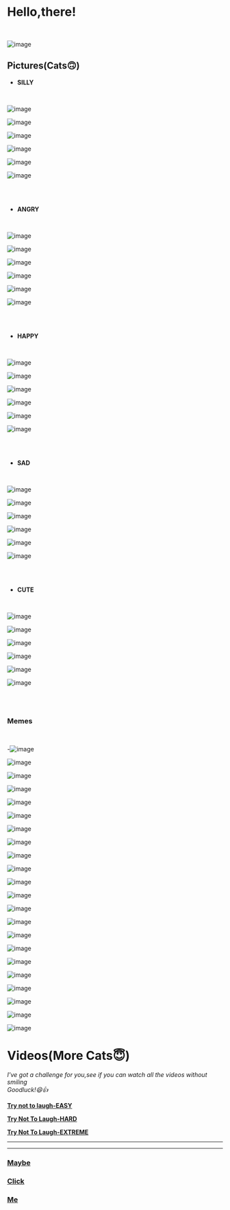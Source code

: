 # Hello,there!
<br>

![image](https://user-images.githubusercontent.com/98845417/152705507-72cc8c72-0985-41f5-b169-6860561031d7.png)

## Pictures(Cats🙃)

- **SILLY**

<br>

![image](https://user-images.githubusercontent.com/98845417/152706050-41c78444-00b1-4071-8b7a-1719d2a2d6d1.png)

![image](https://user-images.githubusercontent.com/98845417/152706124-9e5fdcf1-f299-4f00-a290-0c585f4a8e58.png)

![image](https://user-images.githubusercontent.com/98845417/152706142-9ffc869c-8ad5-4e9e-a9b3-de89108ac21c.png)

![image](https://user-images.githubusercontent.com/98845417/152706173-9804dc4d-bae3-43b0-ae75-60c7b70277d5.png)

![image](https://user-images.githubusercontent.com/98845417/152706187-bbaa35fb-9b04-49db-b619-1ffa8aadd7af.png)

![image](https://user-images.githubusercontent.com/98845417/152706203-0a832bf6-4b69-4b71-8013-c931f02a748a.png)

<br><br>

- **ANGRY**

<br>

![image](https://user-images.githubusercontent.com/98845417/152706322-210e8789-515f-4bb4-8432-9198a2be9c02.png)

![image](https://user-images.githubusercontent.com/98845417/152706329-d513b872-1a14-475a-b98f-5848a3653ea4.png)

![image](https://user-images.githubusercontent.com/98845417/152706337-6ba11636-a644-4879-9261-af1cbe67e87f.png)

![image](https://user-images.githubusercontent.com/98845417/152706358-5098635a-ba0a-4855-a0fd-f3623426f64b.png)

![image](https://user-images.githubusercontent.com/98845417/152706369-a86006d9-2332-4fbb-8d32-47e86fc155b2.png)

![image](https://user-images.githubusercontent.com/98845417/152706378-4e078b46-3f64-42b9-89b8-f7f5ecb7c14a.png)

<br><br>

- **HAPPY** 

<br>

![image](https://user-images.githubusercontent.com/98845417/152706430-990b54ce-c722-4c2d-a91e-9237649290f2.png)

![image](https://user-images.githubusercontent.com/98845417/152706469-2c74d8da-6315-402e-a90d-bbf9c719b51b.png)

![image](https://user-images.githubusercontent.com/98845417/152706559-06b7ba71-5ec2-48cb-b301-100bf2ee093c.png)

![image](https://user-images.githubusercontent.com/98845417/152706564-865e3092-5921-4461-859c-56fcefc0d929.png)

![image](https://user-images.githubusercontent.com/98845417/152706598-19931a00-f03c-4f9d-b3fa-b252d7984347.png)

![image](https://user-images.githubusercontent.com/98845417/152706614-620c21af-9aef-4682-8b94-9d7f5caf6850.png)

<br><br>

- **SAD**

<br>

![image](https://user-images.githubusercontent.com/98845417/152706642-be2a8490-f8ea-4846-a5d7-906e9266942e.png)

![image](https://user-images.githubusercontent.com/98845417/152706650-0667be13-ed40-4476-9800-13e6f287142d.png)

![image](https://user-images.githubusercontent.com/98845417/152706666-f17a9a75-784e-45a0-af54-383d75b0b0d0.png)

![image](https://user-images.githubusercontent.com/98845417/152706673-a0813e07-9de1-4102-8c92-d84fe5bd9276.png)

![image](https://user-images.githubusercontent.com/98845417/152706692-2820c2e5-b9a5-4330-9206-841721cdfb0c.png)

![image](https://user-images.githubusercontent.com/98845417/152706716-42f2ac70-a807-46ec-9a30-1d5ac928cde3.png)

<br><br>

- **CUTE**
<br>

![image](https://user-images.githubusercontent.com/98845417/152706791-93f6e1ba-0fd7-41ed-b186-7755a4acdea8.png)

![image](https://user-images.githubusercontent.com/98845417/152706824-ef8d500a-6018-42bf-826c-5dc1190a6da3.png)

![image](https://user-images.githubusercontent.com/98845417/152706828-61b44425-ca14-4908-b23d-c5a7d26e77ea.png)

![image](https://user-images.githubusercontent.com/98845417/152706925-8194f788-c743-4673-bbb7-a8e113f1d783.png)

![image](https://user-images.githubusercontent.com/98845417/152706932-0a05bcd0-ce9c-4e65-82dc-f06b5e8e21c9.png)

![image](https://user-images.githubusercontent.com/98845417/152706960-ff8f6d0d-3a66-4c68-af47-ca11f06cf440.png)

<br><br>

### Memes

<br>

-![image](https://user-images.githubusercontent.com/98845417/152707029-5cc6420e-a6ba-42ee-9376-6f8109e1d700.png)

![image](https://user-images.githubusercontent.com/98845417/152707048-d8de08ae-25da-4c71-9e16-d065f507db15.png)

![image](https://user-images.githubusercontent.com/98845417/152707079-87c69bdb-7a36-415a-8a91-b0a58817e5bc.png)

![image](https://user-images.githubusercontent.com/98845417/152707222-f7648a43-5a5a-48d2-803e-cc4dedb3d02b.png)

![image](https://user-images.githubusercontent.com/98845417/152707255-eade74e0-205e-4e74-8c03-a27270eb6e51.png)

![image](https://user-images.githubusercontent.com/98845417/152707274-9b1a35b7-1261-4148-a51a-52e89a8b7846.png)

![image](https://user-images.githubusercontent.com/98845417/152707286-d47ec5c8-c55f-4e8c-8766-a4cd08a15425.png)

![image](https://user-images.githubusercontent.com/98845417/152707288-1abcfecb-5dfd-4922-912b-39f9588e5866.png)

![image](https://user-images.githubusercontent.com/98845417/152707300-78f37896-434b-4799-9558-0e09e196725b.png)

![image](https://user-images.githubusercontent.com/98845417/152707314-dc589de5-cd8d-440c-97f2-c3df49be8537.png)

![image](https://user-images.githubusercontent.com/98845417/152707319-dcbdf342-cdbd-4f20-9d34-40e85d907956.png)

![image](https://user-images.githubusercontent.com/98845417/152707344-503a9ccd-9be4-4790-9071-3fcda60cdc40.png)

![image](https://user-images.githubusercontent.com/98845417/152707378-ea3f6d30-d701-438d-9c5e-6947348a4dce.png)

![image](https://user-images.githubusercontent.com/98845417/152707385-a761f585-5e7c-424b-a899-ecbb5bd59cf8.png)

![image](https://user-images.githubusercontent.com/98845417/152707448-d13e76f9-55a3-4050-9ad2-a752b00b4d70.png)

![image](https://user-images.githubusercontent.com/98845417/152707457-2b472fe4-aeb3-4650-bee8-005d7db20bb7.png)

![image](https://user-images.githubusercontent.com/98845417/152707486-f770b93e-1862-41a6-90b8-206925b75781.png)

![image](https://user-images.githubusercontent.com/98845417/152707492-999e3daa-844a-460c-83b9-9fe466e0b86d.png)

![image](https://user-images.githubusercontent.com/98845417/152707500-e07aba96-8136-411c-8570-54dae7718f6e.png)

![image](https://user-images.githubusercontent.com/98845417/152707513-a6e077fb-6e81-4f56-8c08-ed5a6c3285bd.png)

![image](https://user-images.githubusercontent.com/98845417/152707578-427e882f-165d-4148-8c73-0b8fce069587.png)

![image](https://user-images.githubusercontent.com/98845417/152707591-fd9d2441-438a-42c0-8bfe-2fc87a9b56f2.png)

# Videos(More Cats😇)


<em>I've got a challenge for you,see if you can watch all the videos without smiling</em>
<br>
<em>Goodluck!😄👍</em>

<strong> [Try not to laugh-EASY](https://www.youtube.com/watch?v=mwENYk66q6M)</strong>

<strong> [Try Not To Laugh-HARD](https://www.youtube.com/watch?v=F22Bop-_sxo)</strong>

<strong> [Try Not To Laugh-EXTREME](https://www.youtube.com/watch?v=QtC3Bo9B0yI)</strong>

________________________________________________________________________________________________________________
________________________________________________________________________________________________________________

### [Maybe](https://user-images.githubusercontent.com/98845417/153679074-befda571-75e6-42e4-a7c1-0acd6b265ac2.mp4)


### [Click](https://user-images.githubusercontent.com/98845417/153679134-92a29501-627a-48da-a787-c91522b23c9d.mp4)


### [Me](https://user-images.githubusercontent.com/98845417/153679334-7a19f7c1-21d9-4ac4-92c8-7622e8170151.mp4)

